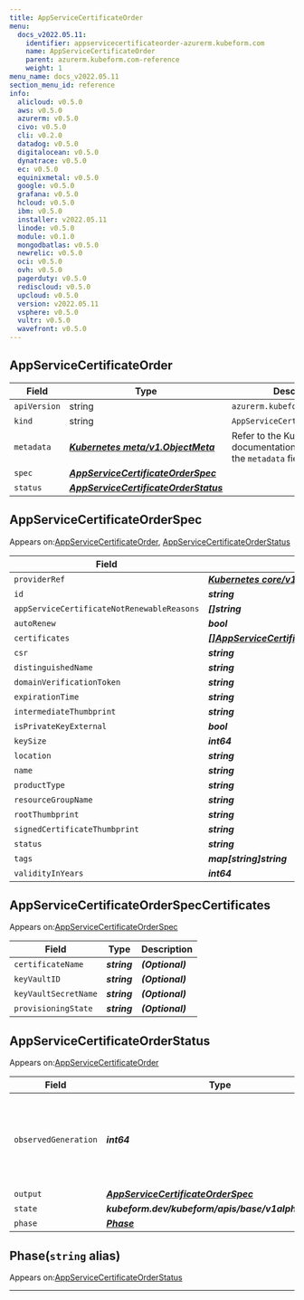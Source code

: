 ```yaml
---
title: AppServiceCertificateOrder
menu:
  docs_v2022.05.11:
    identifier: appservicecertificateorder-azurerm.kubeform.com
    name: AppServiceCertificateOrder
    parent: azurerm.kubeform.com-reference
    weight: 1
menu_name: docs_v2022.05.11
section_menu_id: reference
info:
  alicloud: v0.5.0
  aws: v0.5.0
  azurerm: v0.5.0
  civo: v0.5.0
  cli: v0.2.0
  datadog: v0.5.0
  digitalocean: v0.5.0
  dynatrace: v0.5.0
  ec: v0.5.0
  equinixmetal: v0.5.0
  google: v0.5.0
  grafana: v0.5.0
  hcloud: v0.5.0
  ibm: v0.5.0
  installer: v2022.05.11
  linode: v0.5.0
  module: v0.1.0
  mongodbatlas: v0.5.0
  newrelic: v0.5.0
  oci: v0.5.0
  ovh: v0.5.0
  pagerduty: v0.5.0
  rediscloud: v0.5.0
  upcloud: v0.5.0
  version: v2022.05.11
  vsphere: v0.5.0
  vultr: v0.5.0
  wavefront: v0.5.0
---
```


## AppServiceCertificateOrder
| Field | Type | Description |
| ------ | ----- | ----------- |
| `apiVersion` | string | `azurerm.kubeform.com/v1alpha1` |
|    `kind` | string | `AppServiceCertificateOrder` |
| `metadata` | ***[Kubernetes meta/v1.ObjectMeta](https://v1-22.docs.kubernetes.io/docs/reference/generated/kubernetes-api/v1.22/#objectmeta-v1-meta)***|Refer to the Kubernetes API documentation for the fields of the `metadata` field.|
| `spec` | ***[AppServiceCertificateOrderSpec](#appservicecertificateorderspec)***||
| `status` | ***[AppServiceCertificateOrderStatus](#appservicecertificateorderstatus)***||
## AppServiceCertificateOrderSpec

Appears on:[AppServiceCertificateOrder](#appservicecertificateorder), [AppServiceCertificateOrderStatus](#appservicecertificateorderstatus)

| Field | Type | Description |
| ------ | ----- | ----------- |
| `providerRef` | ***[Kubernetes core/v1.LocalObjectReference](https://v1-22.docs.kubernetes.io/docs/reference/generated/kubernetes-api/v1.22/#localobjectreference-v1-core)***||
| `id` | ***string***||
| `appServiceCertificateNotRenewableReasons` | ***[]string***| ***(Optional)*** |
| `autoRenew` | ***bool***| ***(Optional)*** |
| `certificates` | ***[[]AppServiceCertificateOrderSpecCertificates](#appservicecertificateorderspeccertificates)***| ***(Optional)*** |
| `csr` | ***string***| ***(Optional)*** |
| `distinguishedName` | ***string***| ***(Optional)*** |
| `domainVerificationToken` | ***string***| ***(Optional)*** |
| `expirationTime` | ***string***| ***(Optional)*** |
| `intermediateThumbprint` | ***string***| ***(Optional)*** |
| `isPrivateKeyExternal` | ***bool***| ***(Optional)*** |
| `keySize` | ***int64***| ***(Optional)*** |
| `location` | ***string***||
| `name` | ***string***||
| `productType` | ***string***| ***(Optional)*** |
| `resourceGroupName` | ***string***||
| `rootThumbprint` | ***string***| ***(Optional)*** |
| `signedCertificateThumbprint` | ***string***| ***(Optional)*** |
| `status` | ***string***| ***(Optional)*** |
| `tags` | ***map[string]string***| ***(Optional)*** |
| `validityInYears` | ***int64***| ***(Optional)*** |
## AppServiceCertificateOrderSpecCertificates

Appears on:[AppServiceCertificateOrderSpec](#appservicecertificateorderspec)

| Field | Type | Description |
| ------ | ----- | ----------- |
| `certificateName` | ***string***| ***(Optional)*** |
| `keyVaultID` | ***string***| ***(Optional)*** |
| `keyVaultSecretName` | ***string***| ***(Optional)*** |
| `provisioningState` | ***string***| ***(Optional)*** |
## AppServiceCertificateOrderStatus

Appears on:[AppServiceCertificateOrder](#appservicecertificateorder)

| Field | Type | Description |
| ------ | ----- | ----------- |
| `observedGeneration` | ***int64***| ***(Optional)*** Resource generation, which is updated on mutation by the API Server.|
| `output` | ***[AppServiceCertificateOrderSpec](#appservicecertificateorderspec)***| ***(Optional)*** |
| `state` | ***kubeform.dev/kubeform/apis/base/v1alpha1.State***| ***(Optional)*** |
| `phase` | ***[Phase](#phase)***| ***(Optional)*** |
## Phase(`string` alias)

Appears on:[AppServiceCertificateOrderStatus](#appservicecertificateorderstatus)

---
